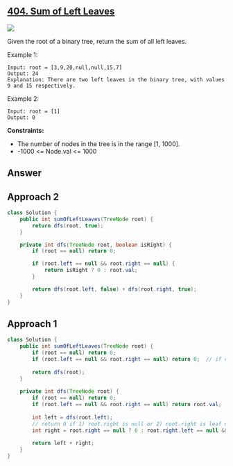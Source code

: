 ## [404. Sum of Left Leaves](https://leetcode.com/problems/sum-of-left-leaves/description/)

![](https://github.com/weltond/DataStructure/blob/master/easy.PNG)

Given the root of a binary tree, return the sum of all left leaves.

 

Example 1:

```
Input: root = [3,9,20,null,null,15,7]
Output: 24
Explanation: There are two left leaves in the binary tree, with values 9 and 15 respectively.
```
Example 2:
```
Input: root = [1]
Output: 0
``` 

**Constraints:**

- The number of nodes in the tree is in the range [1, 1000].
- -1000 <= Node.val <= 1000

## Answer
## Approach 2
```java
class Solution {
    public int sumOfLeftLeaves(TreeNode root) {
        return dfs(root, true);
    }

    private int dfs(TreeNode root, boolean isRight) {
        if (root == null) return 0;

        if (root.left == null && root.right == null) {
            return isRight ? 0 : root.val;
        }

        return dfs(root.left, false) + dfs(root.right, true);
    }
}
```

## Approach 1
```java
class Solution {
    public int sumOfLeftLeaves(TreeNode root) {
        if (root == null) return 0;
        if (root.left == null && root.right == null) return 0;  // if only root, should return 0.
        
        return dfs(root);
    }
    
    private int dfs(TreeNode root) {
        if (root == null) return 0;
        if (root.left == null && root.right == null) return root.val;
        
        int left = dfs(root.left);
        // return 0 if 1) root.right is null or 2) root.right is leaf node.
        int right = root.right == null ? 0 : root.right.left == null && root.right.right == null ? 0 : dfs(root.right);
        
        return left + right;
    }
}
```
